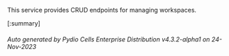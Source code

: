 






This service provides CRUD endpoints for managing workspaces.

[:summary]

###### Auto generated by Pydio Cells Enterprise Distribution v4.3.2-alpha1 on 24-Nov-2023
